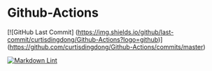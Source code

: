 # Github-Actions

[![GitHub Last Commit]
(https://img.shields.io/github/last-commit/curtisdingdong/Github-Actions?logo=github)]
(https://github.com/curtisdingdong/Github-Actions/commits/master)

[![Markdown Lint](https://github.com/curtisdingdong/Github-Actions/actions/workflows/markdown.yaml/badge.svg)](https://github.com/curtisdingdong/Github-Actions/actions/workflows/markdown.yaml)
